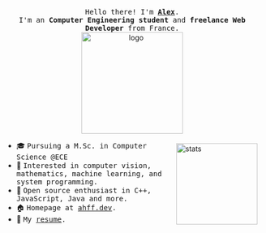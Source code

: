 <p align="center">
  <br />
  <samp>
    Hello there! I'm <b><a rel="nofollow noopener noreferrer" target="_blank" href="https://ahff.dev">Alex</a></b>.
    <br>I'm an <b>Computer Engineering student</b> and <b>freelance Web Developer</b> from France.<br>
  </samp>
  <img src="https://user-images.githubusercontent.com/5713670/87202985-820dcb80-c2b6-11ea-9f56-7ec461c497c3.gif" alt="logo" width="200"/>
</p>

<img src="https://github-readme-stats.vercel.app/api?username=alexhff&show_icons=true&count_private=true" alt="stats" height="160" align="right" style="margin: 5px; margin-bottom: 20px;" />

- 🎓 <samp>Pursuing a M.Sc. in Computer Science @ECE</samp>
- 🔭 <samp>Interested in computer vision, mathematics, machine learning, and system programming.</samp>
- 🌱 <samp>Open source enthusiast in C++, JavaScript, Java and more.</samp>
- 🏠 <samp>Homepage at [ahff.dev](https://ahff.dev).</samp>
- 💬 <samp>My [resume](https://github.com/AlexHff/resume/blob/master/resume.pdf).</samp>
